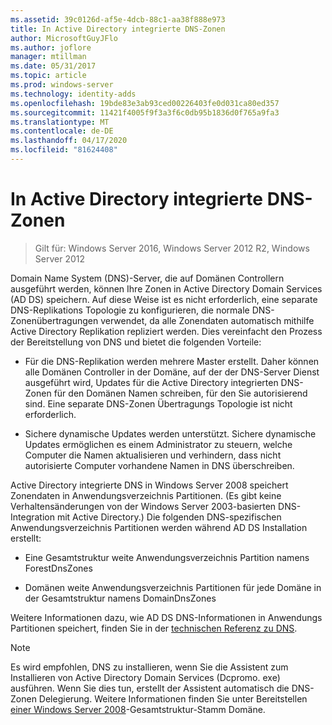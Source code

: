 ```yaml
---
ms.assetid: 39c0126d-af5e-4dcb-88c1-aa38f888e973
title: In Active Directory integrierte DNS-Zonen
author: MicrosoftGuyJFlo
ms.author: joflore
manager: mtillman
ms.date: 05/31/2017
ms.topic: article
ms.prod: windows-server
ms.technology: identity-adds
ms.openlocfilehash: 19bde83e3ab93ced00226403fe0d031ca80ed357
ms.sourcegitcommit: 11421f4005f9f3a3f6c0db95b1836d0f765a9fa3
ms.translationtype: MT
ms.contentlocale: de-DE
ms.lasthandoff: 04/17/2020
ms.locfileid: "81624408"
---
```

# <a name="active-directory-integrated-dns-zones"></a>In Active Directory integrierte DNS-Zonen

> Gilt für: Windows Server 2016, Windows Server 2012 R2, Windows Server 2012

Domain Name System (DNS)-Server, die auf Domänen Controllern ausgeführt werden, können Ihre Zonen in Active Directory Domain Services (AD DS) speichern. Auf diese Weise ist es nicht erforderlich, eine separate DNS-Replikations Topologie zu konfigurieren, die normale DNS-Zonenübertragungen verwendet, da alle Zonendaten automatisch mithilfe Active Directory Replikation repliziert werden. Dies vereinfacht den Prozess der Bereitstellung von DNS und bietet die folgenden Vorteile:

- Für die DNS-Replikation werden mehrere Master erstellt. Daher können alle Domänen Controller in der Domäne, auf der der DNS-Server Dienst ausgeführt wird, Updates für die Active Directory integrierten DNS-Zonen für den Domänen Namen schreiben, für den Sie autorisierend sind. Eine separate DNS-Zonen Übertragungs Topologie ist nicht erforderlich.

- Sichere dynamische Updates werden unterstützt. Sichere dynamische Updates ermöglichen es einem Administrator zu steuern, welche Computer die Namen aktualisieren und verhindern, dass nicht autorisierte Computer vorhandene Namen in DNS überschreiben.

Active Directory integrierte DNS in Windows Server 2008 speichert Zonendaten in Anwendungsverzeichnis Partitionen. (Es gibt keine Verhaltensänderungen von der Windows Server 2003-basierten DNS-Integration mit Active Directory.) Die folgenden DNS-spezifischen Anwendungsverzeichnis Partitionen werden während AD DS Installation erstellt:

- Eine Gesamtstruktur weite Anwendungsverzeichnis Partition namens ForestDnsZones

- Domänen weite Anwendungsverzeichnis Partitionen für jede Domäne in der Gesamtstruktur namens DomainDnsZones

Weitere Informationen dazu, wie AD DS DNS-Informationen in Anwendungs Partitionen speichert, finden Sie in der [technischen Referenz zu DNS](https://docs.microsoft.com/previous-versions/windows/it-pro/windows-server-2003/cc779926(v=ws.10)).

> [!NOTE]
> Es wird empfohlen, DNS zu installieren, wenn Sie die Assistent zum Installieren von Active Directory Domain Services (Dcpromo. exe) ausführen. Wenn Sie dies tun, erstellt der Assistent automatisch die DNS-Zonen Delegierung. Weitere Informationen finden Sie unter Bereitstellen [einer Windows Server 2008](https://docs.microsoft.com/previous-versions/windows/it-pro/windows-server-2008-R2-and-2008/cc731174(v=ws.10))-Gesamtstruktur-Stamm Domäne.
